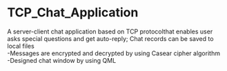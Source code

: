 # TCP_Chat_Application
A server-client chat application based on TCP protocolthat enables user asks special questions and get auto-reply; Chat records can be saved to local files <br>
-Messages are encrypted and decrypted by using Casear cipher algorithm<br>
-Designed chat window by using QML<br>
